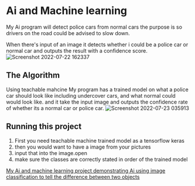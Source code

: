 # Ai and Machine learning

 My Ai program will detect police cars from normal cars the purpose is so
 drivers on the road could be advised to slow down.


When there's input of an image it detects whether i could be a police car or normal car and
outputs the result with a confidence score.
![Screenshot 2022-07-22 162337](https://user-images.githubusercontent.com/109747931/180547242-60ec0c2b-4816-409d-99e4-5774f7e3966d.png)

## The Algorithm

Using teachable mahcine My program has a trained model on what a police car should look like including undercover cars, and what normal could would look like.
and it take the input image and outputs the confidence rate of whether its a normal car or police car.
![Screenshot 2022-07-23 035913](https://user-images.githubusercontent.com/109747931/180596236-f61aec63-f063-4596-9856-154bab22f16f.png)


## Running this project

1. First you need teachable machine trained model as a tensorflow keras
2. then you would want to have a image from your pictures
3. input that into the image.open
4. make sure the classes are correctly stated in order of the trained model

[My Ai and machine learning project demonstrating Ai using image classification to tell the difference between two objects](https://youtu.be/qaWtx4Fs6hs)
